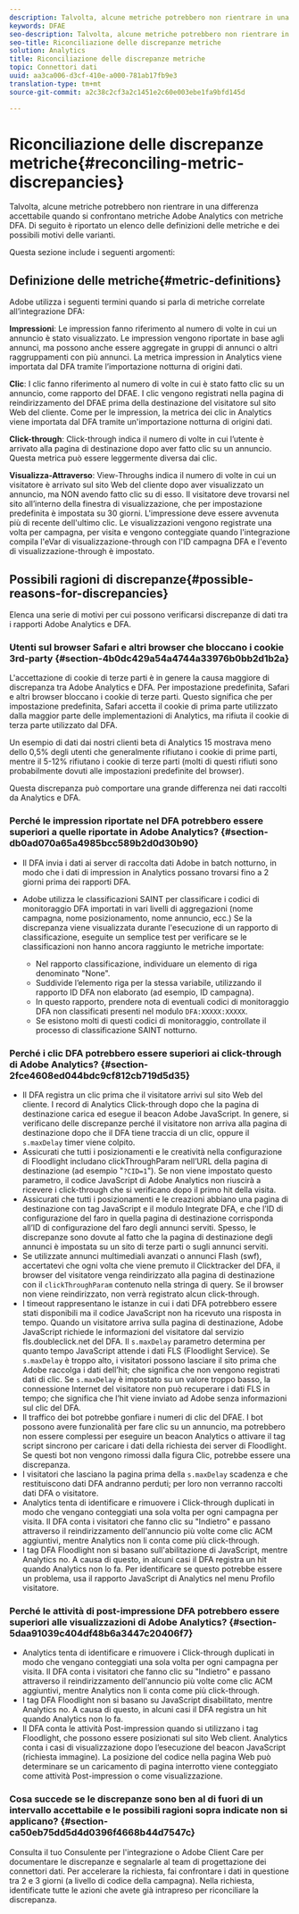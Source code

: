 ```yaml
---
description: Talvolta, alcune metriche potrebbero non rientrare in una differenza accettabile quando si confrontano metriche Adobe Analytics con metriche DFA. Di seguito è riportato un elenco delle definizioni delle metriche e dei possibili motivi delle varianti.
keywords: DFAE
seo-description: Talvolta, alcune metriche potrebbero non rientrare in una differenza accettabile quando si confrontano metriche Adobe Analytics con metriche DFA. Di seguito è riportato un elenco delle definizioni delle metriche e dei possibili motivi delle varianti.
seo-title: Riconciliazione delle discrepanze metriche
solution: Analytics
title: Riconciliazione delle discrepanze metriche
topic: Connettori dati
uuid: aa3ca006-d3cf-410e-a000-781ab17fb9e3
translation-type: tm+mt
source-git-commit: a2c38c2cf3a2c1451e2c60e003ebe1fa9bfd145d

---
```



# Riconciliazione delle discrepanze metriche{#reconciling-metric-discrepancies}

Talvolta, alcune metriche potrebbero non rientrare in una differenza accettabile quando si confrontano metriche Adobe Analytics con metriche DFA. Di seguito è riportato un elenco delle definizioni delle metriche e dei possibili motivi delle varianti.

Questa sezione include i seguenti argomenti:

## Definizione delle metriche{#metric-definitions}

Adobe utilizza i seguenti termini quando si parla di metriche correlate all’integrazione DFA:

**Impressioni**: Le impression fanno riferimento al numero di volte in cui un annuncio è stato visualizzato. Le impression vengono riportate in base agli annunci, ma possono anche essere aggregate in gruppi di annunci o altri raggruppamenti con più annunci. La metrica impression in Analytics viene importata dal DFA tramite l’importazione notturna di origini dati.

**Clic**: I clic fanno riferimento al numero di volte in cui è stato fatto clic su un annuncio, come rapporto del DFAE. I clic vengono registrati nella pagina di reindirizzamento del DFAE prima della destinazione del visitatore sul sito Web del cliente. Come per le impression, la metrica dei clic in Analytics viene importata dal DFA tramite un'importazione notturna di origini dati.

**Click-through**: Click-through indica il numero di volte in cui l’utente è arrivato alla pagina di destinazione dopo aver fatto clic su un annuncio. Questa metrica può essere leggermente diversa dai clic.

**Visualizza-Attraverso**: View-Throughs indica il numero di volte in cui un visitatore è arrivato sul sito Web del cliente dopo aver visualizzato un annuncio, ma NON avendo fatto clic su di esso. Il visitatore deve trovarsi nel sito all’interno della finestra di visualizzazione, che per impostazione predefinita è impostata su 30 giorni. L'impressione deve essere avvenuta più di recente dell'ultimo clic. Le visualizzazioni vengono registrate una volta per campagna, per visita e vengono conteggiate quando l'integrazione compila l'eVar di visualizzazione-through con l'ID campagna DFA e l'evento di visualizzazione-through è impostato.

## Possibili ragioni di discrepanze{#possible-reasons-for-discrepancies}

Elenca una serie di motivi per cui possono verificarsi discrepanze di dati tra i rapporti Adobe Analytics e DFA.

### Utenti sul browser Safari e altri browser che bloccano i cookie 3rd-party {#section-4b0dc429a54a4744a33976b0bb2d1b2a}

L'accettazione di cookie di terze parti è in genere la causa maggiore di discrepanza tra Adobe Analytics e DFA. Per impostazione predefinita, Safari e altri browser bloccano i cookie di terze parti. Questo significa che per impostazione predefinita, Safari accetta il cookie di prima parte utilizzato dalla maggior parte delle implementazioni di Analytics, ma rifiuta il cookie di terza parte utilizzato dal DFA.

Un esempio di dati dai nostri clienti beta di Analytics 15 mostrava meno dello 0,5% degli utenti che generalmente rifiutano i cookie di prime parti, mentre il 5-12% rifiutano i cookie di terze parti (molti di questi rifiuti sono probabilmente dovuti alle impostazioni predefinite del browser).

Questa discrepanza può comportare una grande differenza nei dati raccolti da Analytics e DFA.

### Perché le impression riportate nel DFA potrebbero essere superiori a quelle riportate in Adobe Analytics? {#section-db0ad070a65a4985bcc589b2d0d30b90}

* Il DFA invia i dati ai server di raccolta dati Adobe in batch notturno, in modo che i dati di impression in Analytics possano trovarsi fino a 2 giorni prima dei rapporti DFA.
* Adobe utilizza le classificazioni SAINT per classificare i codici di monitoraggio DFA importati in vari livelli di aggregazioni (nome campagna, nome posizionamento, nome annuncio, ecc.) Se la discrepanza viene visualizzata durante l'esecuzione di un rapporto di classificazione, eseguite un semplice test per verificare se le classificazioni non hanno ancora raggiunto le metriche importate:

   * Nel rapporto classificazione, individuare un elemento di riga denominato "None".
   * Suddivide l’elemento riga per la stessa variabile, utilizzando il rapporto ID DFA non elaborato (ad esempio, ID campagna).
   * In questo rapporto, prendere nota di eventuali codici di monitoraggio DFA non classificati presenti nel modulo `DFA:XXXXX:XXXXX`.
   * Se esistono molti di questi codici di monitoraggio, controllate il processo di classificazione SAINT notturno.

### Perché i clic DFA potrebbero essere superiori ai click-through di Adobe Analytics? {#section-2fce4608ed044bdc9cf812cb719d5d35}

* Il DFA registra un clic prima che il visitatore arrivi sul sito Web del cliente. I record di Analytics Click-through dopo che la pagina di destinazione carica ed esegue il beacon Adobe JavaScript. In genere, si verificano delle discrepanze perché il visitatore non arriva alla pagina di destinazione dopo che il DFA tiene traccia di un clic, oppure il `s.maxDelay` timer viene colpito.
* Assicurati che tutti i posizionamenti e le creatività nella configurazione di Floodlight includano clickThroughParam nell’URL della pagina di destinazione (ad esempio "`?CID=1`"). Se non viene impostato questo parametro, il codice JavaScript di Adobe Analytics non riuscirà a ricevere i click-through che si verificano dopo il primo hit della visita.
* Assicurati che tutti i posizionamenti e le creazioni abbiano una pagina di destinazione con tag JavaScript e il modulo Integrate DFA, e che l’ID di configurazione del faro in quella pagina di destinazione corrisponda all’ID di configurazione del faro degli annunci serviti. Spesso, le discrepanze sono dovute al fatto che la pagina di destinazione degli annunci è impostata su un sito di terze parti o sugli annunci serviti.
* Se utilizzate annunci multimediali avanzati o annunci Flash (swf), accertatevi che ogni volta che viene premuto il Clicktracker del DFA, il browser del visitatore venga reindirizzato alla pagina di destinazione con il `clickThroughParam` contenuto nella stringa di query. Se il browser non viene reindirizzato, non verrà registrato alcun click-through.
* I timeout rappresentano le istanze in cui i dati DFA potrebbero essere stati disponibili ma il codice JavaScript non ha ricevuto una risposta in tempo. Quando un visitatore arriva sulla pagina di destinazione, Adobe JavaScript richiede le informazioni del visitatore dal servizio fls.doubleclick.net del DFA. Il `s.maxDelay` parametro determina per quanto tempo JavaScript attende i dati FLS (Floodlight Service). Se `s.maxDelay` è troppo alto, i visitatori possono lasciare il sito prima che Adobe raccolga i dati dell’hit; che significa che non vengono registrati dati di clic. Se `s.maxDelay` è impostato su un valore troppo basso, la connessione Internet del visitatore non può recuperare i dati FLS in tempo; che significa che l’hit viene inviato ad Adobe senza informazioni sul clic del DFA.
* Il traffico dei bot potrebbe gonfiare i numeri di clic del DFAE. I bot possono avere funzionalità per fare clic su un annuncio, ma potrebbero non essere complessi per eseguire un beacon Analytics o attivare il tag script sincrono per caricare i dati della richiesta dei server di Floodlight. Se questi bot non vengono rimossi dalla figura Clic, potrebbe essere una discrepanza.
* I visitatori che lasciano la pagina prima della `s.maxDelay` scadenza e che restituiscono dati DFA andranno perduti; per loro non verranno raccolti dati DFA o visitatore.
* Analytics tenta di identificare e rimuovere i Click-through duplicati in modo che vengano conteggiati una sola volta per ogni campagna per visita. Il DFA conta i visitatori che fanno clic su "Indietro" e passano attraverso il reindirizzamento dell'annuncio più volte come clic ACM aggiuntivi, mentre Analytics non li conta come più click-through.
* I tag DFA Floodlight non si basano sull'abilitazione di JavaScript, mentre Analytics no. A causa di questo, in alcuni casi il DFA registra un hit quando Analytics non lo fa. Per identificare se questo potrebbe essere un problema, usa il rapporto JavaScript di Analytics nel menu Profilo visitatore.

### Perché le attività di post-impressione DFA potrebbero essere superiori alle visualizzazioni di Adobe Analytics? {#section-5daa91039c404df48b6a3447c20406f7}

* Analytics tenta di identificare e rimuovere i Click-through duplicati in modo che vengano conteggiati una sola volta per ogni campagna per visita. Il DFA conta i visitatori che fanno clic su "Indietro" e passano attraverso il reindirizzamento dell'annuncio più volte come clic ACM aggiuntivi, mentre Analytics non li conta come più click-through.
* I tag DFA Floodlight non si basano su JavaScript disabilitato, mentre Analytics no. A causa di questo, in alcuni casi il DFA registra un hit quando Analytics non lo fa.
* Il DFA conta le attività Post-impression quando si utilizzano i tag Floodlight, che possono essere posizionati sul sito Web client. Analytics conta i casi di visualizzazione dopo l’esecuzione del beacon JavaScript (richiesta immagine). La posizione del codice nella pagina Web può determinare se un caricamento di pagina interrotto viene conteggiato come attività Post-impression o come visualizzazione.

### Cosa succede se le discrepanze sono ben al di fuori di un intervallo accettabile e le possibili ragioni sopra indicate non si applicano? {#section-ca50eb75dd5d4d0396f4668b44d7547c}

Consulta il tuo Consulente per l'integrazione o Adobe Client Care per documentare le discrepanze e segnalarle al team di progettazione dei connettori dati. Per accelerare la richiesta, fai confrontare i dati in questione tra 2 e 3 giorni (a livello di codice della campagna). Nella richiesta, identificate tutte le azioni che avete già intrapreso per riconciliare la discrepanza.
